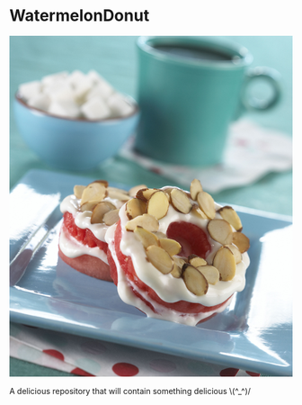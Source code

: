 # WatermelonDonut

![Watermelon Donut](images/WatermelonDonuts.jpg?raw=true "Watermelon Donut")

A delicious repository that will contain something delicious \\(^_^)/ 
